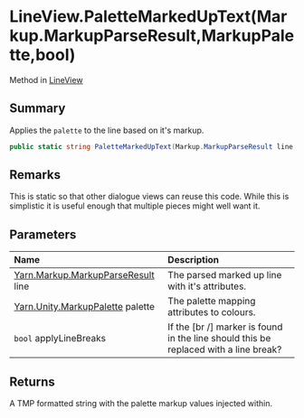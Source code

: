 # LineView.PaletteMarkedUpText(Markup.MarkupParseResult,MarkupPalette,bool)

Method in [LineView](/docs/api/csharp/yarn.unity.lineview.md)

## Summary


Applies the  <code>palette</code>  to the line based on it's
markup.


```csharp
public static string PaletteMarkedUpText(Markup.MarkupParseResult line, MarkupPalette palette, bool applyLineBreaks = true)
```

## Remarks


This is static so that other dialogue views can reuse this code.
While this is simplistic it is useful enough that multiple pieces
might well want it.


## Parameters

|Name|Description|
|:---|:---|
|[Yarn.Markup.MarkupParseResult](/docs/api/csharp/yarn.markup.markupparseresult.md) line|The parsed marked up line with it's attributes.|
|[Yarn.Unity.MarkupPalette](/docs/api/csharp/yarn.unity.markuppalette.md) palette|The palette mapping attributes to colours.|
|`bool` applyLineBreaks|If the [br /] marker is found in the line should this be replaced with a line break?|

## Returns

A TMP formatted string with the palette markup values
injected within.

